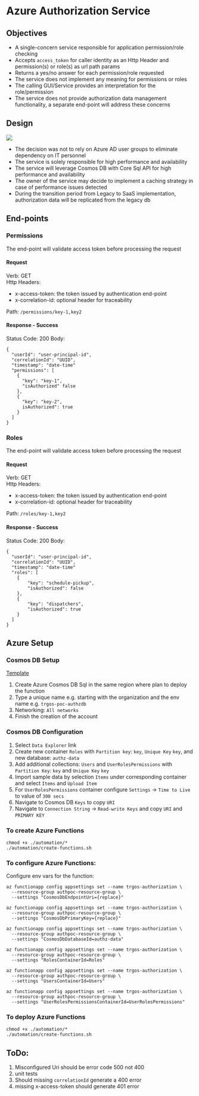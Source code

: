# Azure Authorization Service

## Objectives

* A single-concern service responsible for application permission/role checking
* Accepts `access_token` for caller identity as an Http Header and permission(s) or role(s) as url path params
* Returns a yes/no answer for each permission/role requested
* The service does not implement any meaning for permissions or roles
* The calling GUI/Service provides an interpretation for the role/permission
* The service does not provide authorization data management functionality, a separate end-point will address these concerns

## Design

![](./media/AuthZ.jpg)

* The decision was not to rely on Azure AD user groups to eliminate dependency on IT personnel
* The service is solely responsible for high performance and availability
* The service will leverage Cosmos DB with Core Sql API for high performance and availability
* The owner of the service may decide to implement a caching strategy in case of performance issues detected
* During the transition period from Legacy to SaaS implementation, authorization data will be replicated from the legacy db

## End-points

### Permissions

The end-point will validate access token before processing the request

#### Request

Verb: GET  
Http Headers: 
* x-access-token: the token issued by authentication end-point
* x-correlation-id: optional header for traceability

Path: `/permissions/key-1,key2`

#### Response - Success

Status Code: 200
Body:
```
{
  "userId": "user-principal-id",
  "correlationId": "UUID",
  "timestamp": "date-time"
  "permissions": [
    { 
      "key": "key-1",
      "isAuthorized" false
    },
    { 
      "key": "key-2",
      isAuthorized": true 
    }
  ]
}
```

### Roles

The end-point will validate access token before processing the request

#### Request

Verb: GET  
Http Headers: 
* x-access-token: the token issued by authentication end-point
* x-correlation-id: optional header for traceability

Path: `/roles/key-1,key2`

#### Response - Success

Status Code: 200
Body:
```
{
  "userId": "user-principal-id",
  "correlationId": "UUID",
  "timestamp": "date-time"
  "roles": [
    {
        "key": "schedule-pickup",
        "isAuthorized": false
    },
    {
        "key": "dispatchers",
        "isAuthorized": true
    }
  ]
}
```

## Azure Setup

### Cosmos DB Setup

[Template](./automation/cosmos-db.arm)

1. Create Azure Cosmos DB Sql in the same region where plan to deploy the function
1. Type a unique name e.g. starting with the organization and the env name e.g. `trgos-poc-authzdb`
1. Networking: `All networks`
1. Finish the creation of the account

### Cosmos DB Configuration

1. Select `Data Explorer` link
1. Create new container `Roles` with `Partition key`: `key`,  `Unique Key` `key`, and new database: `authz-data`
1. Add additional collections: `Users` and `UserRolesPermissions` with `Partition Key`: `key` and `Unique Key` `key`
1. Import sample data by selection `Items` under corresponding container and select `Items` and `Upload Item`
1. For `UserRolesPermissions` container configure `Settings` -> `Time to Live` to value of `300 secs`
1. Navigate to Cosmos DB `Keys` to copy `URI`
1. Navigate to `Connection String` -> `Read-write Keys` and copy `URI` and `PRIMARY KEY` 

### To create Azure Functions

```
chmod +x ./automation/*
./automation/create-functions.sh
```

### To configure Azure Functions:

Configure env vars for the function:
```
az functionapp config appsettings set --name trgos-authorization \
  --resource-group authpoc-resource-group \
  --settings "CosmosDbEndpointUri={replace}"

az functionapp config appsettings set --name trgos-authorization \
  --resource-group authpoc-resource-group \
  --settings "CosmosDbPrimaryKey={replace}"

az functionapp config appsettings set --name trgos-authorization \
  --resource-group authpoc-resource-group \
  --settings "CosmosDbDatabaseId=authz-data"

az functionapp config appsettings set --name trgos-authorization \
  --resource-group authpoc-resource-group \
  --settings "RolesContainerId=Roles"

az functionapp config appsettings set --name trgos-authorization \
  --resource-group authpoc-resource-group \
  --settings "UsersContainerId=Users"

az functionapp config appsettings set --name trgos-authorization \
  --resource-group authpoc-resource-group \
  --settings "UserRolesPermissionsContainerId=UserRolesPermissions"
```

### To deploy Azure Functions

```
chmod +x ./automation/*
./automation/create-functions.sh
```


## ToDo:

1. Misconfigured Uri should be error code 500 not 400
1. unit tests
1. Should missing `correlationId` generate a 400 error
1. missing x-access-token should generate 401 error